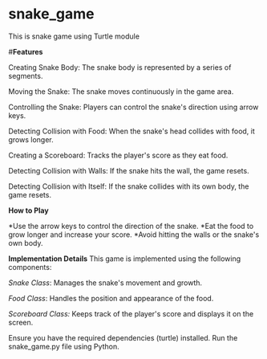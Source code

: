 # snake_game

This is snake game using Turtle module 

#**Features**


Creating Snake Body: The snake body is represented by a series of segments.

Moving the Snake: The snake moves continuously in the game area.

Controlling the Snake: Players can control the snake's direction using arrow keys.

Detecting Collision with Food: When the snake's head collides with food, it grows longer.

Creating a Scoreboard: Tracks the player's score as they eat food.

Detecting Collision with Walls: If the snake hits the wall, the game resets.

Detecting Collision with Itself: If the snake collides with its own body, the game resets.




**How to Play**


*Use the arrow keys to control the direction of the snake. 
*Eat the food to grow longer and increase your score.
*Avoid hitting the walls or the snake's own body.


**Implementation Details**
This game is implemented using the following components:

_Snake Class_: Manages the snake's movement and growth.

_Food Class_: Handles the position and appearance of the food.

_Scoreboard Class:_ Keeps track of the player's score and displays it on the screen.


Ensure you have the required dependencies (turtle) installed.
Run the snake_game.py file using Python.


